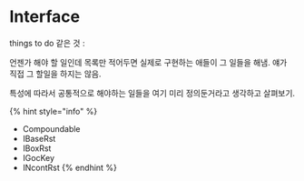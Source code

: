 # Interface

things to do 같은 것 :&#x20;

언젠가 해야 할 일인데 목록만 적어두면&#x20;실제로 구현하는 애들이 그 일들을 해냄. 얘가 직접 그 할일을 하지는 않음.&#x20;

특성에 따라서 공통적으로 해야하는 일들을&#x20;여기 미리 정의둔거라고 생각하고 살펴보기.

{% hint style="info" %}
* Compoundable
* IBaseRst
* IBoxRst
* IGocKey
* INcontRst
{% endhint %}


